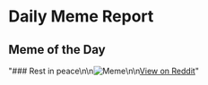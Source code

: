 # Daily Meme Report

## Meme of the Day
"### Rest in peace\n\n![Meme](https://i.redd.it/w9i6c4hxubke1.png)\n\n[View on Reddit](https://redd.it/1iu3r3g)"

